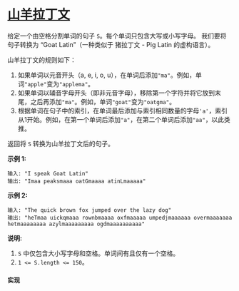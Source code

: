 # [山羊拉丁文](https://leetcode-cn.com/problems/goat-latin/description/)

给定一个由空格分割单词的句子 `S`。每个单词只包含大写或小写字母。
我们要将句子转换为 “Goat Latin”（一种类似于 猪拉丁文 - Pig Latin 的虚构语言）。

山羊拉丁文的规则如下：
1. 如果单词以元音开头（a, e, i, o, u），在单词后添加`"ma"`。例如，单词`"apple"`变为`"applema"`。
2. 如果单词以辅音字母开头（即非元音字母），移除第一个字符并将它放到末尾，之后再添加`"ma"`。例如，单词`"goat"`变为`"oatgma"`。
3. 根据单词在句子中的索引，在单词最后添加与索引相同数量的字母`'a'`，索引从1开始。例如，在第一个单词后添加`"a"`，在第二个单词后添加`"aa"`，以此类推。

返回将 `S` 转换为山羊拉丁文后的句子。

**示例 1:**
```
输入: "I speak Goat Latin"
输出: "Imaa peaksmaaa oatGmaaaa atinLmaaaaa"
```

**示例 2:**
```
输入: "The quick brown fox jumped over the lazy dog"
输出: "heTmaa uickqmaaa rownbmaaaa oxfmaaaaa umpedjmaaaaaa overmaaaaaaa hetmaaaaaaaa azylmaaaaaaaaa ogdmaaaaaaaaaa"
```

**说明:**
1. `S` 中仅包含大小写字母和空格。单词间有且仅有一个空格。
2. `1 <= S.length <= 150`。

#### 实现
